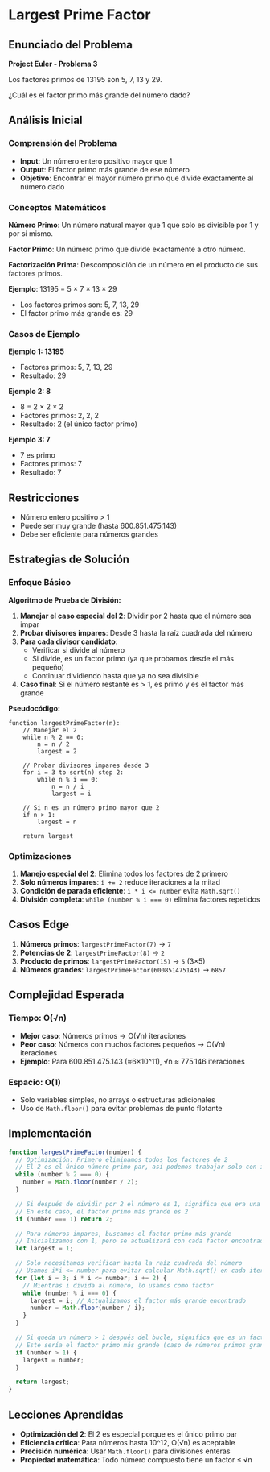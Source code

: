 # Largest Prime Factor

## Enunciado del Problema

**Project Euler - Problema 3**

Los factores primos de 13195 son 5, 7, 13 y 29.

¿Cuál es el factor primo más grande del número dado?

## Análisis Inicial

### Comprensión del Problema

- **Input**: Un número entero positivo mayor que 1
- **Output**: El factor primo más grande de ese número
- **Objetivo**: Encontrar el mayor número primo que divide exactamente al número dado

### Conceptos Matemáticos

**Número Primo**: Un número natural mayor que 1 que solo es divisible por 1 y por sí mismo.

**Factor Primo**: Un número primo que divide exactamente a otro número.

**Factorización Prima**: Descomposición de un número en el producto de sus factores primos.

**Ejemplo**: 13195 = 5 × 7 × 13 × 29

- Los factores primos son: 5, 7, 13, 29
- El factor primo más grande es: 29

### Casos de Ejemplo

**Ejemplo 1: 13195**

- Factores primos: 5, 7, 13, 29
- Resultado: 29

**Ejemplo 2: 8**

- 8 = 2 × 2 × 2
- Factores primos: 2, 2, 2
- Resultado: 2 (el único factor primo)

**Ejemplo 3: 7**

- 7 es primo
- Factores primos: 7
- Resultado: 7

## Restricciones

- Número entero positivo > 1
- Puede ser muy grande (hasta 600.851.475.143)
- Debe ser eficiente para números grandes

## Estrategias de Solución

### Enfoque Básico

**Algoritmo de Prueba de División:**

1. **Manejar el caso especial del 2**: Dividir por 2 hasta que el número sea impar
2. **Probar divisores impares**: Desde 3 hasta la raíz cuadrada del número
3. **Para cada divisor candidato**:
   - Verificar si divide al número
   - Si divide, es un factor primo (ya que probamos desde el más pequeño)
   - Continuar dividiendo hasta que ya no sea divisible
4. **Caso final**: Si el número restante es > 1, es primo y es el factor más grande

**Pseudocódigo:**

```
function largestPrimeFactor(n):
    // Manejar el 2
    while n % 2 == 0:
        n = n / 2
        largest = 2

    // Probar divisores impares desde 3
    for i = 3 to sqrt(n) step 2:
        while n % i == 0:
            n = n / i
            largest = i

    // Si n es un número primo mayor que 2
    if n > 1:
        largest = n

    return largest
```

### Optimizaciones

1. **Manejo especial del 2**: Elimina todos los factores de 2 primero
2. **Solo números impares**: `i += 2` reduce iteraciones a la mitad
3. **Condición de parada eficiente**: `i * i <= number` evita `Math.sqrt()`
4. **División completa**: `while (number % i === 0)` elimina factores repetidos

## Casos Edge

1. **Números primos**: `largestPrimeFactor(7)` → `7`
2. **Potencias de 2**: `largestPrimeFactor(8)` → `2`
3. **Producto de primos**: `largestPrimeFactor(15)` → `5` (3×5)
4. **Números grandes**: `largestPrimeFactor(600851475143)` → `6857`

## Complejidad Esperada

### Tiempo: O(√n)

- **Mejor caso**: Números primos → O(√n) iteraciones
- **Peor caso**: Números con muchos factores pequeños → O(√n) iteraciones
- **Ejemplo**: Para 600.851.475.143 (≈6×10^11), √n ≈ 775.146 iteraciones

### Espacio: O(1)

- Solo variables simples, no arrays o estructuras adicionales
- Uso de `Math.floor()` para evitar problemas de punto flotante

## Implementación

```javascript
function largestPrimeFactor(number) {
  // Optimización: Primero eliminamos todos los factores de 2
  // El 2 es el único número primo par, así podemos trabajar solo con impares después
  while (number % 2 === 0) {
    number = Math.floor(number / 2);
  }

  // Si después de dividir por 2 el número es 1, significa que era una potencia de 2
  // En este caso, el factor primo más grande es 2
  if (number === 1) return 2;

  // Para números impares, buscamos el factor primo más grande
  // Inicializamos con 1, pero se actualizará con cada factor encontrado
  let largest = 1;

  // Solo necesitamos verificar hasta la raíz cuadrada del número
  // Usamos i*i <= number para evitar calcular Math.sqrt() en cada iteración
  for (let i = 3; i * i <= number; i += 2) {
    // Mientras i divida al número, lo usamos como factor
    while (number % i === 0) {
      largest = i; // Actualizamos el factor más grande encontrado
      number = Math.floor(number / i);
    }
  }

  // Si queda un número > 1 después del bucle, significa que es un factor primo
  // Este sería el factor primo más grande (caso de números primos grandes)
  if (number > 1) {
    largest = number;
  }

  return largest;
}
```

## Lecciones Aprendidas

- **Optimización del 2**: El 2 es especial porque es el único primo par
- **Eficiencia crítica**: Para números hasta 10^12, O(√n) es aceptable
- **Precisión numérica**: Usar `Math.floor()` para divisiones enteras
- **Propiedad matemática**: Todo número compuesto tiene un factor ≤ √n
